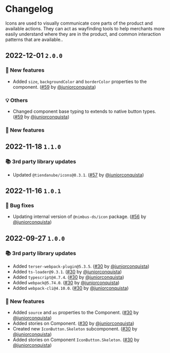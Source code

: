# Changelog

Icons are used to visually communicate core parts of the product and available actions. They can act as wayfinding tools to help merchants more easily understand where they are in the product, and common interaction patterns that are available..

## 2022-12-01 `2.0.0`

### 🎉 New features

- Added `size`, `backgroundColor` and `borderColor` properties to the component. ([#59](https://github.com/TiendaNube/nimbus-design-system/pull/59) by [@juniorconquista](https://github.com/juniorconquista))

### 💡 Others

- Changed component base typing to extends to native button types. ([#59](https://github.com/TiendaNube/nimbus-design-system/pull/59) by [@juniorconquista](https://github.com/juniorconquista))

### 🎉 New features

## 2022-11-18 `1.1.0`

### 📚 3rd party library updates

- Updated `@tiendanube/icons@0.3.1`. ([#57](https://github.com/TiendaNube/nimbus-design-system/pull/#57) by [@juniorconquista](https://github.com/juniorconquista))

## 2022-11-16 `1.0.1`

### 🐛 Bug fixes

- Updating internal version of `@nimbus-ds/icon` package. ([#56](https://github.com/TiendaNube/nimbus-design-system/pull/56) by [@juniorconquista](https://github.com/juniorconquista))

## 2022-09-27 `1.0.0`

### 📚 3rd party library updates

- Added `terser-webpack-plugin@5.3.5`. ([#30](https://github.com/TiendaNube/nimbus-design-system/pull/30) by [@juniorconquista](https://github.com/juniorconquista))
- Added `ts-loader@9.3.1`. ([#30](https://github.com/TiendaNube/nimbus-design-system/pull/30) by [@juniorconquista](https://github.com/juniorconquista))
- Added `typescript@4.7.4`. ([#30](https://github.com/TiendaNube/nimbus-design-system/pull/30) by [@juniorconquista](https://github.com/juniorconquista))
- Added `webpack@5.74.0`. ([#30](https://github.com/TiendaNube/nimbus-design-system/pull/30) by [@juniorconquista](https://github.com/juniorconquista))
- Added `webpack-cli@4.10.0`. ([#30](https://github.com/TiendaNube/nimbus-design-system/pull/30) by [@juniorconquista](https://github.com/juniorconquista))

### 🎉 New features

- Added `source` and `as` properties to the Component. ([#30](https://github.com/TiendaNube/nimbus-design-system/pull/30) by [@juniorconquista](https://github.com/juniorconquista))
- Added stories on Component. ([#30](https://github.com/TiendaNube/nimbus-design-system/pull/30) by [@juniorconquista](https://github.com/juniorconquista))
- Created new `IconButton.Skeleton` subcomponent. ([#30](https://github.com/TiendaNube/nimbus-design-system/pull/30) by [@juniorconquista](https://github.com/juniorconquista))
- Added stories on Component `IconButton.Skeleton`. ([#30](https://github.com/TiendaNube/nimbus-design-system/pull/30) by [@juniorconquista](https://github.com/juniorconquista))
